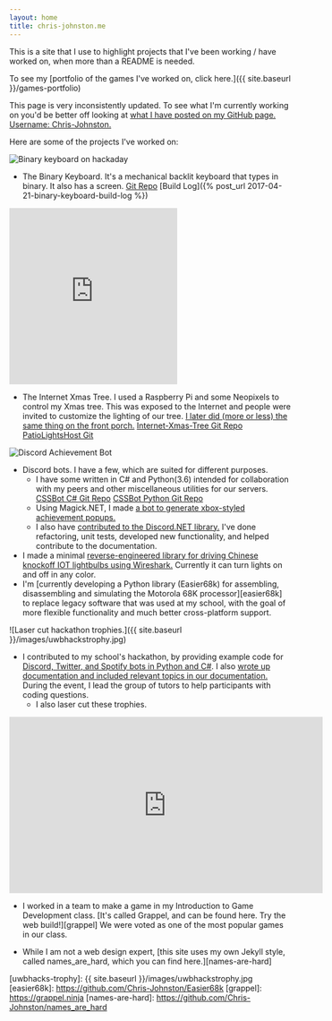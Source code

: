 ```yaml
---
layout: home
title: chris-johnston.me
---
```


This is a site that I use to highlight projects that I've been working / have
worked on, when more than a README is needed.

To see my [portfolio of the games I've worked on, click here.]({{ site.baseurl }}/games-portfolio)

This page is very inconsistently updated. To see what I'm currently working on
you'd be better off looking at
 [what I have posted on my GitHub page. Username: Chris-Johnston.][cjgithub]

Here are some of the projects I've worked on:

![Binary keyboard on hackaday](https://chris-johnston.me/images/binarybuild/hackaday.jpg)

  - The Binary Keyboard. It's a mechanical backlit keyboard that types
  in binary. It also has a screen. [Git Repo][binkeyboardgit] [Build Log]({% post_url 2017-04-21-binary-keyboard-build-log %})
  
<iframe width="300" height="315" src="https://www.youtube.com/embed/rzU7GU4T2Bk" frameborder="0" allow="autoplay; encrypted-media" allowfullscreen></iframe>
  
  - The Internet Xmas Tree. I used a Raspberry Pi and some Neopixels to control
  my Xmas tree. This was exposed to the Internet and people were invited to customize the lighting of our tree. [I later did (more or less) the same thing on the front porch.][patiogit]
  [Internet-Xmas-Tree Git Repo][xmasgit] [PatioLightsHost Git][patiogit]
  
  ![Discord Achievement Bot](https://camo.githubusercontent.com/fc6534de713b13e051180bfc2707a8440758be58/687474703a2f2f692e696d6775722e636f6d2f396c7a7778366a2e676966)
  
  - Discord bots. I have a few, which are suited for different purposes.
    - I have some written in C# and Python(3.6) intended for
    collaboration with my peers and other miscellaneous utilities for our servers.
    [CSSBot C# Git Repo][cssbotgit] [CSSBot Python Git Repo][cssbotpygit]
    - Using Magick.NET, I made [a bot to generate xbox-styled achievement popups.][achievementgit]
    - I also have [contributed to the Discord.NET library.][dnetcontrib] I've done refactoring, unit tests,
      developed new functionality, and helped contribute to the documentation.
  - I made a minimal [reverse-engineered library for driving Chinese knockoff IOT lightbulbs using Wireshark.][bulbgit] Currently it can turn lights on and off in any color.
  - I'm [currently developing a Python library (Easier68k) for assembling, disassembling and simulating the Motorola 68K processor][easier68k] to replace legacy software that was used at my school, with the goal of more flexible
  functionality and much better cross-platform support.
 
![Laser cut hackathon trophies.]({{ site.baseurl }}/images/uwbhackstrophy.jpg)
  
  - I contributed to my school's hackathon, by providing example code for
    [Discord, Twitter, and Spotify bots in Python and C#][uwbhacks-barebones]. I also
    [wrote up documentation and included relevant topics in our documentation.][uwbhacks]
    During the event, I lead the group of tutors to help participants with coding questions.
    - I also laser cut these trophies.
    
<iframe width="560" height="315" src="https://www.youtube-nocookie.com/embed/4v70QhtXlvY?rel=0&amp;showinfo=0" frameborder="0" allow="autoplay; encrypted-media" allowfullscreen></iframe>

 - I worked in a team to make a game in my Introduction to Game Development class. [It's called Grappel, and can be found here. Try the web build!][grappel] We were voted as one of the most popular games in our class.
 
  - While I am not a web design expert, [this site uses my own Jekyll style, called names_are_hard, which you can find here.][names-are-hard]


[cjgithub]: https://github.com/Chris-Johnston
[binkeyboardgit]: https://github.com/Chris-Johnston/BinaryKeyboard
[patiogit]: https://github.com/Chris-Johnston/PatioLightsHost
[xmasgit]: https://github.com/Chris-Johnston/Internet-Xmas-Tree
[cssbotpygit]: https://github.com/Chris-Johnston/CSSBot_Py
[cssbotgit]: https://github.com/Chris-Johnston/CSSBot
[dnetcontrib]: https://github.com/RogueException/Discord.Net/pulls?utf8=%E2%9C%93&q=author%3AChris-Johnston+
[achievementgit]: https://github.com/Chris-Johnston/DiscordAchievementBot
[bulbgit]: https://github.com/Chris-Johnston/PythonWifiBulb
[uwbhacks]: https://uwb-acm.github.io/Hackathon-Docs/
[uwbhacks-barebones]: https://github.com/UWB-ACM
[uwbhacks-trophy]: {{ site.baseurl }}/images/uwbhackstrophy.jpg
[easier68k]: https://github.com/Chris-Johnston/Easier68k
[grappel]: https://grappel.ninja
[names-are-hard]: https://github.com/Chris-Johnston/names_are_hard
